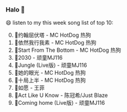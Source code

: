 

### Halo 👋

😄 listen to my this week song list of top 10:

0. 🌈约翰屈伏塔 - MC HotDog 热狗
1. 🌈依然我行我素 - MC HotDog 热狗
2. 🌈Start From The Bottom - MC HotDog 热狗
3. 🌈2030 - 顽童MJ116
4. 🌈Jungle (Live版) - 顽童MJ116
5. 🌈她的眼光 - MC HotDog 热狗
6. 🌈十局上半 - MC HotDog 热狗
7. 🌈如愿 - 王菲
8. 🌈Act Like U Know - 陈冠希/Just Blaze
9. 🌈Coming home (Live版) - 顽童MJ116

